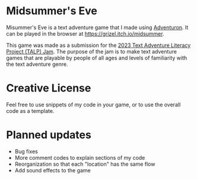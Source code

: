 Midsummer's Eve
===============
Misummer's Eve is a text adventure game that I made using [Adventuron](https://adventuron.io). It can be played in the browser at https://grizel.itch.io/midsummer.

This game was made as a submission for the [2023 Text Adventure Literacy Project (TALP) Jam](https://itch.io/jam/talp2023). The purpose of the jam is to make text adventure games that are playable by people of all ages and levels of familiarity with the text adventure genre.

# Creative License
Feel free to use snippets of my code in your game, or to use the overall code as a template.

# Planned updates
- Bug fixes
- More comment codes to explain sections of my code
- Reorganization so that each "location" has the same flow
- Add sound effects to the game
